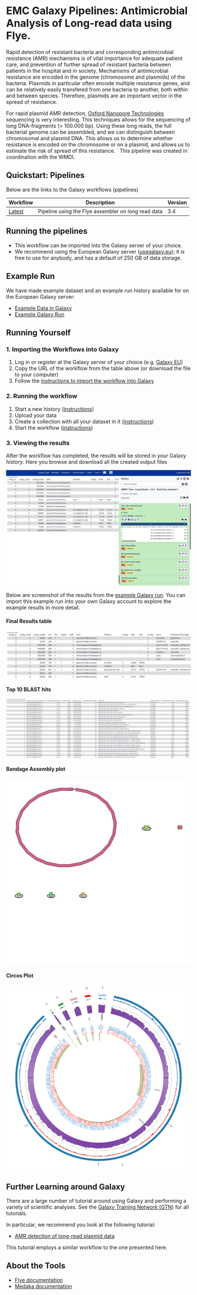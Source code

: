 # EMC Galaxy Pipelines: Antimicrobial Analysis of Long-read data using Flye.

Rapid detection of resistant bacteria and corresponding antimicrobial resistance (AMR) mechanisms is of vital importance for adequate patient care, and prevention of further spread of resistant bacteria between patients in the hospital and in society. Mechanisms of antimicrobial resistance are encoded in the genome (chromosome and plasmids) of the bacteria. Plasmids in particular often encode multiple resistance genes, and can be relatively easily transfered from one bacteria to another, both within and between species. Therefore, plasmids are an important vector in the spread of resistance.

For rapid plasmid AMR detection, [Oxford Nanopore Technologies](https://nanoporetech.com) sequencing is very interesting. This techniques allows for the sequencing of long DNA-fragments (> 100.000 bp). Using these long reads, the full bacterial genome can be assembled, and we can distinguish between chromosomal and plasmid DNA. This allows us to determine whether resistance is encoded on the chromosome or on a plasmid, and allows us to estimate the risk of spread of this resistance.
`
This pipeline was created in coordination with the WMDI.

## Quickstart: Pipelines

Below are the links to the Galaxy workflows (pipelines)


| Workflow                | Description                                      | Version |
|-------------------------|--------------------------------------------------|---------|
| [Latest](https://raw.githubusercontent.com/ErasmusMC-Bioinformatics/AMR-Galaxy-workflows/main/Flye_longreads_v3.4.ga)         | Pipeline using the Flye assembler on long read data  |  3.4    |


## Running the pipelines

- This workflow can be imported into the Galaxy server of your choice.
- We recommend using the European Galaxy server ([usegalaxy.eu](https://usegalaxy.eu)); it is free to use for anybody, and has a default of 250 GB of data storage.


## Example Run

We have made example dataset and an example run history available for on the European Galaxy server:
  - [Example Data in Galaxy](https://usegalaxy.eu/u/saskia/h/published-amr-pipeline-example-data-wmdi)
  - [Example Galaxy Run](https://usegalaxy.eu/u/saskia/h/published-amr-pipeline-example-run-v34)


## Running Yourself

### 1. Importing the Workflows into Galaxy


1. Log in or register at the Galaxy server of your choice (e.g. [Galaxy EU](https://usegalaxy.eu))
2. Copy the URL of the workflow from the table above (or download the file to your computer)
3. Follow the [instructions to import the workflow into Galaxy](https://training.galaxyproject.org/training-material/faqs/galaxy/workflows_import.html)


### 2. Running the workflow

1. Start a new history ([instructions](https://training.galaxyproject.org/training-material/faqs/galaxy/histories_create_new.html))
2. Upload your data
3. Create a collection with all your dataset in it ([instructions](https://training.galaxyproject.org/training-material/faqs/galaxy/collections_build_list.html))
4. Start the workflow ([instructions](https://training.galaxyproject.org/training-material/faqs/galaxy/workflows_run.html))


### 3. Viewing the results

After the workflow has completed, the results will be stored in your Galaxy *history*. Here you browse and download all the created output files

![](images/screenshot_history.png)

Below are screenshot of the results from the [example Galaxy run](https://usegalaxy.eu/u/saskia/h/emc-amr-workflow-flye-example-run). You can import this example run into your own Galaxy account to explore the example results in more detail.

#### Final Results table

![](images/results-table1.png)

#### Top 10 BLAST hits

![](images/blast.png)

#### Bandage Assembly plot

![](images/bandage.jpeg)

#### Circos Plot

![](images/circos.png)


## Further Learning around Galaxy

There are a large number of tutorial around using Galaxy and performing a variety of scientific analyses. See the [Galaxy Training Network (GTN)](https://training.galaxyproject.org) for all tutorials.

In particular, we recommend you look at the following tutorial:
 - [AMR detection of long-read plasmid data](https://training.galaxyproject.org/training-material/topics/metagenomics/tutorials/plasmid-metagenomics-nanopore/tutorial.html)

This tutorial employs a similar workflow to the one presented here.

## About the Tools

- [Flye documentation](https://github.com/fenderglass/Flye/blob/flye/docs/USAGE.md)
- [Medaka documentation](https://nanoporetech.github.io/medaka/)

